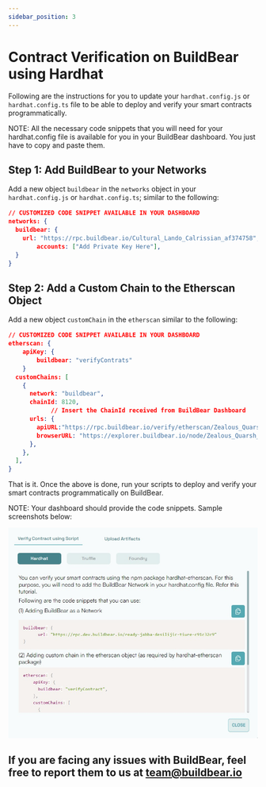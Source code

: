 ```yaml
---
sidebar_position: 3
---
```

# Contract Verification on BuildBear using Hardhat

Following are the instructions for you to update your `hardhat.config.js` or `hardhat.config.ts` file to be able to deploy and verify your smart contracts programmatically.  

NOTE: All the necessary code snippets that you will need for your hardhat.config file is available for you in your BuildBear dashboard. You just have to copy and paste them.

## Step 1: Add BuildBear to your Networks

Add a new object `buildbear` in the `networks` object in your `hardhat.config.js` or `hardhat.config.ts`; similar to the following:

```json
// CUSTOMIZED CODE SNIPPET AVAILABLE IN YOUR DASHBOARD
networks: {
  buildbear: {
    url: "https://rpc.buildbear.io/Cultural_Lando_Calrissian_af374758",  
		accounts: ["Add Private Key Here"],
  }
}
```

## Step 2: Add a Custom Chain to the Etherscan Object

Add a new object `customChain` in the `etherscan` similar to the following:

```json
// CUSTOMIZED CODE SNIPPET AVAILABLE IN YOUR DASHBOARD
etherscan: {
	apiKey: {
		buildbear: "verifyContrats"
	}
  customChains: [
    {
      network: "buildbear",
      chainId: 8120,
			// Insert the ChainId received from BuildBear Dashboard
      urls: {
        apiURL:"https://rpc.buildbear.io/verify/etherscan/Zealous_Quarsh_Panaka_a3f640f8",
        browserURL: "https://explorer.buildbear.io/node/Zealous_Quarsh_Panaka_a3f640f8",
      },
    },
  ],
}
```

That is it.  Once the above is done, run your scripts to deploy and verify your smart contracts programmatically on BuildBear.

NOTE: Your dashboard should provide the code snippets.  Sample screenshots below: 

![Untitled](./images/config.jpeg)

## If you are facing any issues with BuildBear, feel free to report them to us at **[team@buildbear.io](mailto:team@buildbear.io)**